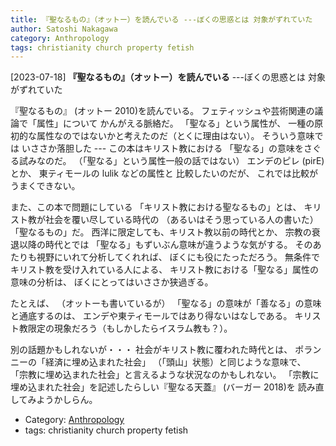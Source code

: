 ```yaml
---
title: 『聖なるもの』（オットー）を読んでいる ---ぼくの思惑とは 対象がずれていた
author: Satoshi Nakagawa
category: Anthropology
tags: christianity church property fetish
---
```


[2023-07-18] **『聖なるもの』（オットー）を読んでいる**  ---ぼくの思惑とは 対象がずれていた

『聖なるもの』
(オットー 2010)を読んでいる。
フェティッシュや芸術関連の議論で「属性」について
かんがえる脈絡だ。
「聖なる」という属性が、
一種の原初的な属性なのではないかと考えたのだ（とくに理由はない）。
そういう意味では
いささか落胆した ---
この本はキリスト教における
「聖なる」の意味をさぐる試みなのだ。
（「聖なる」という属性一般の話ではない）
エンデのピレ (pirE) とか、
東ティモールの lulik などの属性と
比較したいのだが、
これでは比較がうまくできない。

 また、この本で問題にしている
「キリスト教における聖なるもの」とは、
キリスト教が社会を覆い尽している時代の
（あるいはそう思っている人の書いた）「聖なるもの」だ。
西洋に限定しても、キリスト教以前の時代とか、
宗教の衰退以降の時代とでは
「聖なる」もずいぶん意味が違うような気がする。
そのあたりも視野にいれて分析してくれれば、
ぼくにも役にたっただろう。
無条件でキリスト教を受け入れている人による、
キリスト教における「聖なる」属性の意味の分析は、
ぼくにとってはいささか狭過ぎる。

 たとえば、
（オットーも書いているが）
「聖なる」の意味が「善なる」の意味と通底するのは、
エンデや東ティモールではあり得ないはなしである。
キリスト教限定の現象だろう（もしかしたらイスラム教も？）。

 別の話題かもしれないが・・・
社会がキリスト教に覆われた時代とは、
ポランニーの「経済に埋め込まれた社会」
（「頭山」状態）と同じような意味で、
「宗教に埋め込まれた社会」と言えるような状況なのかもしれない。
「宗教に埋め込まれた社会」を記述したらしい『聖なる天蓋』
(バーガー 2018)を
読み直してみようかしらん。

- Category: [Anthropology](https://merapano.github.io/categories.html#Anthropology)
- tags: christianity church property fetish
